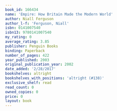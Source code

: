 ```yaml
---
book_id: 166434
name: 'Empire: How Britain Made the Modern World'
author: Niall Ferguson
author_l-f: 'Ferguson, Niall'
isbn: 0141007540
isbn13: 9780141007540
my_rating: 0
average_rating: 3.85
publisher: Penguin Books
binding: Paperback
number_of_pages: 422
year_published: 2003
original_publication_year: 2002
date_added: '2/28/2017'
bookshelves: altright
bookshelves_with_positions: 'altright (#138)'
exclusive_shelf: read
read_count: 0
owned_copies: 0
price: 0
layout: book
---
```


